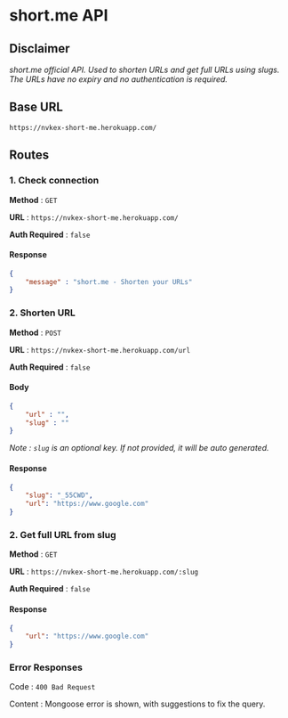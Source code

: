 # short.me API

## Disclaimer
*short.me official API. Used to shorten URLs and get full URLs using slugs. The URLs have no expiry and no authentication is required.*
## Base URL
`https://nvkex-short-me.herokuapp.com/`

## Routes
### 1. Check connection
**Method** :  `GET`

**URL** : `https://nvkex-short-me.herokuapp.com/`

**Auth Required** : `false`

#### Response
```json
{
    "message" : "short.me - Shorten your URLs"
}
```
### 2. Shorten URL
**Method** :  `POST`

**URL** : `https://nvkex-short-me.herokuapp.com/url`

**Auth Required** : `false`

#### Body
```json
{
    "url" : "",
    "slug" : ""
}
```
*Note : `slug` is an optional key. If not provided, it will be auto generated.*

#### Response
```json
{
    "slug": "_55CWD",
    "url": "https://www.google.com"
}
```

### 2. Get full URL from slug
**Method** : `GET`

**URL** : `https://nvkex-short-me.herokuapp.com/:slug`

**Auth Required** : `false`

#### Response
```json
{
    "url": "https://www.google.com"
}
```

### Error Responses

Code : `400 Bad Request`

Content : Mongoose error is shown, with suggestions to fix the query.



